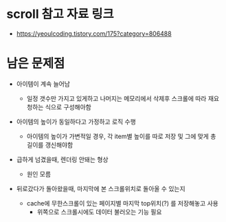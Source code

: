 # scroll 참고 자료 링크

- https://yeoulcoding.tistory.com/175?category=806488

# 남은 문제점

- 아이템이 계속 늘어남
    - 일정 갯수만 가지고 있게하고 나머지는 메모리에서 삭제후 스크롤에 따라 재요청하는 식으로 구성해아함

- 아이템의 높이가 동일하다고 가정하고 로직 수행
    - 아이템의 높이가 가변적일 경우, 각 item별 높이를 따로 저장 및 그에 맞게 총 길이를 갱신해야함

- 급하게 넘겼을때, 렌더링 안돼는 형상
    - 원인 모름

- 뒤로갔다가 돌아왔을때, 마지막에 본 스크롤위치로 돌아올 수 있는지
    - cache에 무한스크롤이 있는 페이지별 마지막 top위치(?) 를 저장해놓고 사용
        - 위쪽으로 스크롤시에도 데이터 불러오는 기능 필요